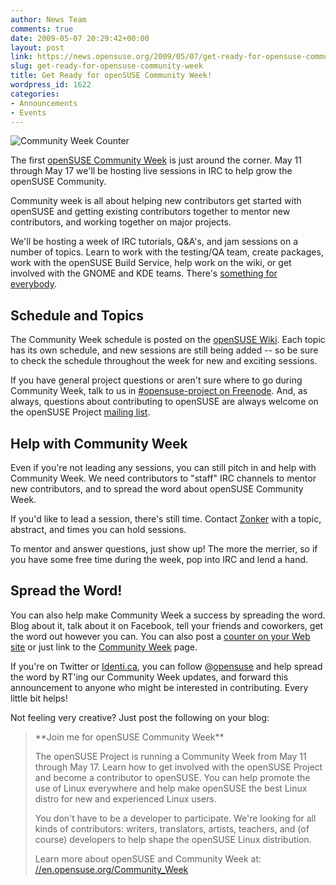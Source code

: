 ```yaml
---
author: News Team
comments: true
date: 2009-05-07 20:29:42+00:00
layout: post
link: https://news.opensuse.org/2009/05/07/get-ready-for-opensuse-community-week/
slug: get-ready-for-opensuse-community-week
title: Get Ready for openSUSE Community Week!
wordpress_id: 1622
categories:
- Announcements
- Events
---
```


![Community Week Counter](//counter.opensuse.org/communityweek/small)

The first [openSUSE Community Week](//en.opensuse.org/Community_Week) is just around the corner. May 11 through May 17 we'll be hosting live sessions in IRC to help grow the openSUSE Community.

Community week is all about helping new contributors get started with openSUSE and getting existing contributors together to mentor new contributors, and working together on major projects.

We'll be hosting a week of IRC tutorials, Q&A's, and jam sessions on a number of topics. Learn to work with the testing/QA team, create packages, work with the openSUSE Build Service, help work on the wiki, or get involved with the GNOME and KDE teams. There's [something for everybody](//en.opensuse.org/Community_Week#Topics).


## Schedule and Topics


The Community Week schedule is posted on the [openSUSE Wiki](//en.opensuse.org/Community_Week#Schedule). Each topic has its own schedule, and new sessions are still being added -- so be sure to check the schedule throughout the week for new and exciting sessions.

If you have general project questions or aren't sure where to go during Community Week, talk to us in [#opensuse-project on Freenode](irc://irc.freenode.net/opensuse-project). And, as always, questions about contributing to openSUSE are always welcome on the openSUSE Project [mailing list](//lists.opensuse.org/).


## Help with Community Week


Even if you're not leading any sessions, you can still pitch in and help with Community Week. We need contributors to "staff" IRC channels to mentor new contributors, and to spread the word about openSUSE Community Week.

If you'd like to lead a session, there's still time. Contact [Zonker](mailto:zonker@opensuse.org) with a topic, abstract, and times you can hold sessions.

To mentor and answer questions, just show up! The more the merrier, so if you have some free time during the week, pop into IRC and lend a hand.


## Spread the Word!


You can also help make Community Week a success by spreading the word. Blog about it, talk about it on Facebook, tell your friends and coworkers, get the word out however you can. You can also post a [counter on your Web site](//dev-loki.blogspot.com/2009/04/opensuse-community-week-countdown.html) or just link to the [Community Week](//en.opensuse.org/Community_Week) page.

If you're on Twitter or [Identi.ca](//identi.ca/opensuse), you can follow @[opensuse](//twitter.com/opensuse) and help spread the word by RT'ing our Community Week updates, and forward this announcement to anyone who might be interested in contributing. Every little bit helps!

Not feeling very creative? Just post the following on your blog:


<blockquote>**Join me for openSUSE Community Week**

The openSUSE Project is running a Community Week from May 11 through May 17. Learn how to get involved with the openSUSE Project and become a contributor to openSUSE. You can help promote the use of Linux everywhere and help make openSUSE the best Linux distro for new and experienced Linux users.

You don't have to be a developer to participate. We're looking for all kinds of contributors: writers, translators, artists, teachers, and (of course) developers to help shape the openSUSE Linux distribution.

Learn more about openSUSE and Community Week at:
[//en.opensuse.org/Community_Week](//en.opensuse.org/Community_Week)</blockquote>
